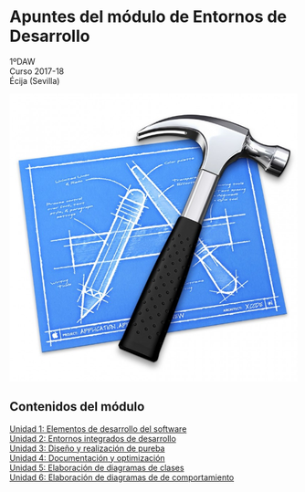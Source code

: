 # Apuntes del módulo de Entornos de Desarrollo

1ºDAW  
Curso 2017-18  
Écija (Sevilla)

![Entornos de Desarrollo](img/Logo.jpg)

## Contenidos del módulo

[Unidad 1: Elementos de desarrollo del software](1.Elementos.md)    
[Unidad 2: Entornos integrados de desarrollo](2.Entornos.md)  
[Unidad 3: Diseño y realización de pureba](3.Pruebas.md)  
[Unidad 4: Documentación y optimización](4.Documentación.md)  
[Unidad 5: Elaboración de diagramas de clases](5.Diagramas.md)  
[Unidad 6: Elaboración de diagramas de de comportamiento](6.Diagrama_Comportamientos.md)  


